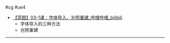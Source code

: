 #cg #ue4 
- [【蓝图】03-1课：字体导入、光照重建\_哔哩哔哩\_bilibili](https://www.bilibili.com/video/BV164411Y732?t=65.1&p=30)
	- 字体导入的三种方法
	- 光照重建
---





